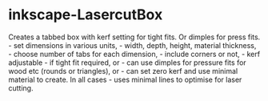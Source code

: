 inkscape-LasercutBox
====================

Creates a tabbed box with kerf setting for tight fits. Or dimples for press fits.
    - set dimensions in various units,
    - width, depth, height, material thickness,
    - choose number of tabs for each dimension,
    - include corners or not,
    - kerf adjustable - if tight fit required, or
    - can use dimples for pressure fits for wood etc (rounds or triangles), or
    - can set zero kerf and use minimal material to create.
In all cases - uses minimal lines to optimise for laser cutting.